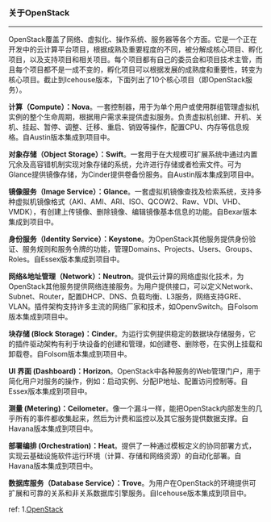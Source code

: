 ### 关于OpenStack

***
OpenStack覆盖了网络、虚拟化、操作系统、服务器等各个方面。它是一个正在开发中的云计算平台项目，根据成熟及重要程度的不同，被分解成核心项目、孵化项目，以及支持项目和相关项目。每个项目都有自己的委员会和项目技术主管，而且每个项目都不是一成不变的，孵化项目可以根据发展的成熟度和重要性，转变为核心项目。截止到Icehouse版本，下面列出了10个核心项目（即OpenStack服务）。

**计算（Compute）：Nova**。一套控制器，用于为单个用户或使用群组管理虚拟机实例的整个生命周期，根据用户需求来提供虚拟服务。负责虚拟机创建、开机、关机、挂起、暂停、调整、迁移、重启、销毁等操作，配置CPU、内存等信息规格。自Austin版本集成到项目中。

**对象存储（Object Storage）：Swift**。一套用于在大规模可扩展系统中通过内置冗余及高容错机制实现对象存储的系统，允许进行存储或者检索文件。可为Glance提供镜像存储，为Cinder提供卷备份服务。自Austin版本集成到项目中。

**镜像服务（Image Service）：Glance**。一套虚拟机镜像查找及检索系统，支持多种虚拟机镜像格式（AKI、AMI、ARI、ISO、QCOW2、Raw、VDI、VHD、VMDK），有创建上传镜像、删除镜像、编辑镜像基本信息的功能。自Bexar版本集成到项目中。

**身份服务（Identity Service）：Keystone**。为OpenStack其他服务提供身份验证、服务规则和服务令牌的功能，管理Domains、Projects、Users、Groups、Roles。自Essex版本集成到项目中。

**网络&地址管理（Network）：Neutron**。提供云计算的网络虚拟化技术，为OpenStack其他服务提供网络连接服务。为用户提供接口，可以定义Network、Subnet、Router，配置DHCP、DNS、负载均衡、L3服务，网络支持GRE、VLAN。插件架构支持许多主流的网络厂家和技术，如OpenvSwitch。自Folsom版本集成到项目中。

**块存储 (Block Storage)：Cinder**。为运行实例提供稳定的数据块存储服务，它的插件驱动架构有利于块设备的创建和管理，如创建卷、删除卷，在实例上挂载和卸载卷。自Folsom版本集成到项目中。

**UI 界面 (Dashboard)：Horizon**。OpenStack中各种服务的Web管理门户，用于简化用户对服务的操作，例如：启动实例、分配IP地址、配置访问控制等。自Essex版本集成到项目中。

**测量 (Metering)：Ceilometer**。像一个漏斗一样，能把OpenStack内部发生的几乎所有的事件都收集起来，然后为计费和监控以及其它服务提供数据支撑。自Havana版本集成到项目中。

**部署编排 (Orchestration)：Heat**。提供了一种通过模板定义的协同部署方式，实现云基础设施软件运行环境（计算、存储和网络资源）的自动化部署。自Havana版本集成到项目中。

**数据库服务（Database Service）：Trove**。为用户在OpenStack的环境提供可扩展和可靠的关系和非关系数据库引擎服务。自Icehouse版本集成到项目中。



ref:
1.[OpenStack](https://baike.baidu.com/item/OpenStack/342467?fr=aladdin)





